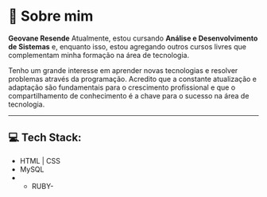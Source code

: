 # 💫 Sobre mim

**Geovane Resende** Atualmente, estou cursando **Análise e Desenvolvimento de Sistemas** e, enquanto isso, estou agregando outros cursos livres que complementam minha formação na área de tecnologia.

Tenho um grande interesse em aprender novas tecnologias e resolver problemas através da programação. Acredito que a constante atualização e adaptação são fundamentais para o crescimento profissional e que o compartilhamento de conhecimento é a chave para o sucesso na área de tecnologia.

---

## 💻 Tech Stack:
- HTML | CSS
- MySQL
- 
  - RUBY-
